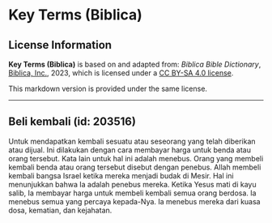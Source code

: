 # Key Terms (Biblica)

## License Information

**Key Terms (Biblica)** is based on and adapted from: _Biblica Bible Dictionary_, [Biblica, Inc.](https://www.biblica.com/), 2023, which is licensed under a [CC BY-SA 4.0 license](https://creativecommons.org/licenses/by-sa/4.0/legalcode.en).

This markdown version is provided under the same license.



--------------------------------

## Beli kembali (id: 203516)

Untuk mendapatkan kembali sesuatu atau seseorang yang telah diberikan atau dijual. Ini dilakukan dengan cara membayar harga untuk benda atau orang tersebut. Kata lain untuk hal ini adalah menebus. Orang yang membeli kembali benda atau orang tersebut disebut dengan penebus. Allah membeli kembali bangsa Israel ketika mereka menjadi budak di Mesir. Hal ini menunjukkan bahwa Ia adalah penebus mereka. Ketika Yesus mati di kayu salib, Ia membayar harga untuk membeli kembali semua orang berdosa. Ia menebus semua yang percaya kepada\-Nya. Ia menebus mereka dari kuasa dosa, kematian, dan kejahatan.


